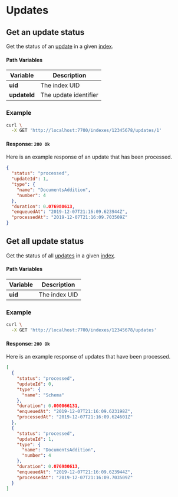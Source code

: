 # Updates

## Get an update status

<RouteHighlighter method="GET" route="/indexes/:uid/updates/:updateId"/>

Get the status of an [update](/guides/advanced_guides/asynchronous_updates.md) in a given [index](/guides/main_concepts/indexes.md).

#### Path Variables

| Variable      | Description           |
|---------------|-----------------------|
| **uid**     | The index UID |
| **updateId**  | The update identifier  |

### Example

```bash
curl \
  -X GET 'http://localhost:7700/indexes/12345678/updates/1'
```

#### Response: `200 Ok`

Here is an example response of an update that has been processed.

```json
{
  "status": "processed",
  "updateId": 1,
  "type": {
    "name": "DocumentsAddition",
    "number": 4
  },
  "duration": 0.076980613,
  "enqueuedAt": "2019-12-07T21:16:09.623944Z",
  "processedAt": "2019-12-07T21:16:09.703509Z"
}
```

## Get all update status

<RouteHighlighter method="GET" route="/indexes/:uid/updates"/>

Get the status of all [updates](/guides/advanced_guides/asynchronous_updates.md) in a given [index](/guides/main_concepts/indexes.md).

#### Path Variables

| Variable      | Description           |
|---------------|-----------------------|
| **uid**     | The index UID |

### Example

```bash
curl \
  -X GET 'http://localhost:7700/indexes/12345678/updates'
```

#### Response: `200 Ok`

Here is an example response of updates that have been processed.

```json
[
  {
    "status": "processed",
    "updateId": 0,
    "type": {
      "name": "Schema"
    },
    "duration": 0.000066131,
    "enqueuedAt": "2019-12-07T21:16:09.623198Z",
    "processedAt": "2019-12-07T21:16:09.624601Z"
  },
  {
    "status": "processed",
    "updateId": 1,
    "type": {
      "name": "DocumentsAddition",
      "number": 4
    },
    "duration": 0.076980613,
    "enqueuedAt": "2019-12-07T21:16:09.623944Z",
    "processedAt": "2019-12-07T21:16:09.703509Z"
  }
]
```
